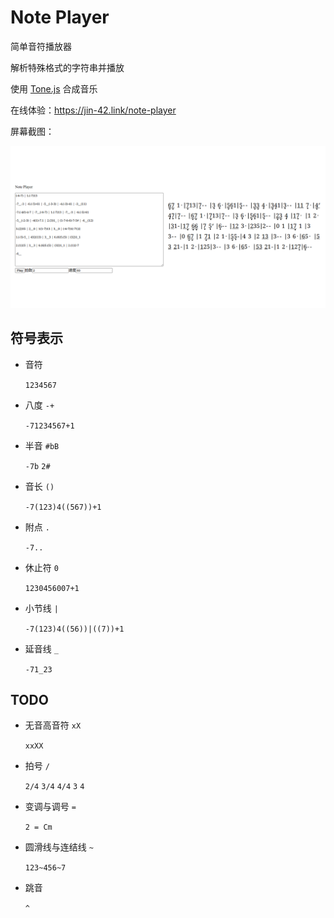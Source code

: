 # Note Player

简单音符播放器

解析特殊格式的字符串并播放

使用 [Tone.js](https://tonejs.github.io) 合成音乐

在线体验：<https://jin-42.link/note-player>

屏幕截图：

![img](./screenshot/screenshot.png)

## 符号表示

- 音符

  `1234567`

- 八度 `-+`

  `-71234567+1`

- 半音 `#bB`

  `-7b` `2#`

- 音长 `()`

  `-7(123)4((567))+1`

- 附点 `.`

  `-7..`

- 休止符 `0`

  `1230456007+1`

- 小节线 `|`

  `-7(123)4((56))|((7))+1`

- 延音线 `_`

  `-71_23`

## TODO

- 无音高音符 `xX`

  `xxXX`

- 拍号 `/`

  `2/4` `3/4` `4/4` `3` `4`

- 变调与调号 `=`

  `2 = Cm`

- 圆滑线与连结线 `~`

  `123~456~7`

- 跳音

  `^`

